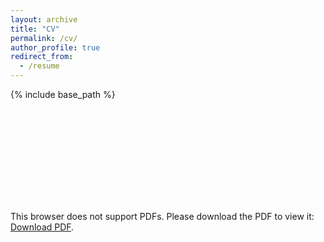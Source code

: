 ```yaml
---
layout: archive
title: "CV"
permalink: /cv/
author_profile: true
redirect_from:
  - /resume
---
```


{% include base_path %}

<object data="https:///shiyuanyuan.site/images/cv.pdf" type="application/pdf" width="700px" height="700px">
    <embed src="https:///shiyuanyuan.site/images/cv.pdf">
        <p>This browser does not support PDFs. Please download the PDF to view it: <a href="https:///shiyuanyuan.site/images/cv.pdf">Download PDF</a>.</p>
    </embed>
</object>
 